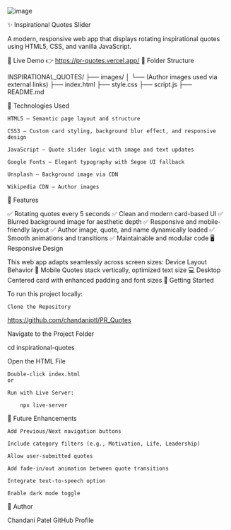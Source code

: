 ![image](https://github.com/user-attachments/assets/f7cafc9e-deda-43a8-bbe4-b47d102a138f)


✨ Inspirational Quotes Slider

A modern, responsive web app that displays rotating inspirational quotes using HTML5, CSS, and vanilla JavaScript.

📸 Live Demo
👉 https://pr-quotes.vercel.app/
📁 Folder Structure

INSPIRATIONAL_QUOTES/
├── images/
│   └── (Author images used via external links)
├── index.html
├── style.css
├── script.js
├── README.md

🔧 Technologies Used

    HTML5 – Semantic page layout and structure

    CSS3 – Custom card styling, background blur effect, and responsive design

    JavaScript – Quote slider logic with image and text updates

    Google Fonts – Elegant typography with Segoe UI fallback

    Unsplash – Background image via CDN

    Wikipedia CDN – Author images

🎯 Features

✅ Rotating quotes every 5 seconds
✅ Clean and modern card-based UI
✅ Blurred background image for aesthetic depth
✅ Responsive and mobile-friendly layout
✅ Author image, quote, and name dynamically loaded
✅ Smooth animations and transitions
✅ Maintainable and modular code
🖥️ Responsive Design

This web app adapts seamlessly across screen sizes:
Device	Layout Behavior
📱 Mobile	Quotes stack vertically, optimized text size
💻 Desktop	Centered card with enhanced padding and font sizes
🚀 Getting Started

To run this project locally:

    Clone the Repository

https://github.com/chandaniptl/PR_Quotes

Navigate to the Project Folder

cd inspirational-quotes

Open the HTML File

    Double-click index.html
    or

    Run with Live Server:

        npx live-server

🔮 Future Enhancements

    Add Previous/Next navigation buttons

    Include category filters (e.g., Motivation, Life, Leadership)

    Allow user-submitted quotes

    Add fade-in/out animation between quote transitions

    Integrate text-to-speech option

    Enable dark mode toggle

👤 Author

Chandani Patel
GitHub Profile



